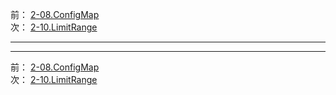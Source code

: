 前： [2-08.ConfigMap](2-08.ConfigMap.md)  
次： [2-10.LimitRange](2-10.LimitRange.md)  

---

---

前： [2-08.ConfigMap](2-08.ConfigMap.md)  
次： [2-10.LimitRange](2-10.LimitRange.md)  
